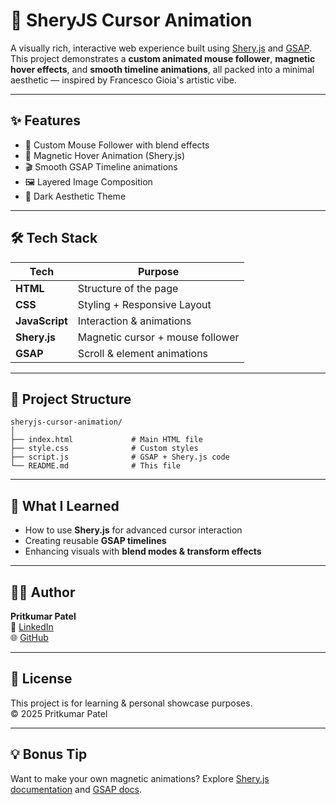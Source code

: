
# 🎯 SheryJS Cursor Animation

A visually rich, interactive web experience built using [Shery.js](https://github.com/SheryJS/Shery) and [GSAP](https://greensock.com/gsap/).  
This project demonstrates a **custom animated mouse follower**, **magnetic hover effects**, and **smooth timeline animations**, all packed into a minimal aesthetic — inspired by Francesco Gioia's artistic vibe.

---

## ✨ Features

- 🎯 Custom Mouse Follower with blend effects
- 🧲 Magnetic Hover Animation (Shery.js)
- 🎬 Smooth GSAP Timeline animations
- 🖼️ Layered Image Composition
- 🎨 Dark Aesthetic Theme

---

## 🛠️ Tech Stack

| Tech         | Purpose                             |
|--------------|-------------------------------------|
| **HTML**     | Structure of the page               |
| **CSS**      | Styling + Responsive Layout         |
| **JavaScript** | Interaction & animations          |
| **Shery.js** | Magnetic cursor + mouse follower    |
| **GSAP**     | Scroll & element animations         |

---

## 📂 Project Structure

```
sheryjs-cursor-animation/
│
├── index.html             # Main HTML file
├── style.css              # Custom styles
├── script.js              # GSAP + Shery.js code
└── README.md              # This file
```

---

## 🧠 What I Learned

- How to use **Shery.js** for advanced cursor interaction
- Creating reusable **GSAP timelines**
- Enhancing visuals with **blend modes & transform effects**

---

## 🙋‍♂️ Author

**Pritkumar Patel**  
🔗 [LinkedIn](https://www.linkedin.com/in/pritpatel1177)   
🌐 [GitHub](https://github.com/pritpatel11)

---

## 📜 License

This project is for learning & personal showcase purposes.  
© 2025 Pritkumar Patel

---

## 💡 Bonus Tip

Want to make your own magnetic animations? Explore [Shery.js documentation](https://github.com/SheryJS/Shery) and [GSAP docs](https://gsap.com/docs/).
